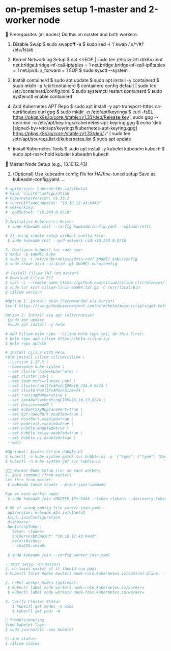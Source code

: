 # on-premises setup 1-master and 2-worker node 

🧠 Prerequisites (all nodes)
Do this on master and both workers:

1. Disable Swap
 $ sudo swapoff -a
 $ sudo sed -i '/ swap / s/^/#/' /etc/fstab

2. Kernel Networking Setup
 $ cat <<EOF | sudo tee /etc/sysctl.d/k8s.conf
   net.bridge.bridge-nf-call-iptables  = 1
   net.bridge.bridge-nf-call-ip6tables = 1
   net.ipv4.ip_forward                 = 1
   EOF
 $ sudo sysctl --system

3. Install containerd
  $ sudo apt update
  $ sudo apt install -y containerd
  $ sudo mkdir -p /etc/containerd
  $ containerd config default | sudo tee /etc/containerd/config.toml
  $ sudo systemctl restart containerd
  $ sudo systemctl enable containerd

4. Add Kubernetes APT Repo
  $ sudo apt install -y apt-transport-https ca-certificates curl gpg
  $ sudo mkdir -p /etc/apt/keyrings
  $ curl -fsSL https://pkgs.k8s.io/core:/stable:/v1.33/deb/Release.key | sudo gpg --dearmor -o /etc/apt/keyrings/kubernetes-apt-keyring.gpg
  $ echo 'deb [signed-by=/etc/apt/keyrings/kubernetes-apt-keyring.gpg] https://pkgs.k8s.io/core:/stable:/v1.33/deb/ /' | sudo tee /etc/apt/sources.list.d/kubernetes.list
  $ sudo apt update

5. Install Kubernetes Tools
  $ sudo apt install -y kubelet kubeadm kubectl
  $ sudo apt-mark hold kubelet kubeadm kubectl

🚀 Master Node Setup (e.g., 10.10.12.43)
1. (Optional) Use kubeadm config file for HA/fine-tuned setup
Save as kubeadm-config.yaml:
...
 ```yaml
 # apiVersion: kubeadm.k8s.io/v1beta3
 # kind: ClusterConfiguration
 # kubernetesVersion: v1.33.3
 # controlPlaneEndpoint: "10.10.12.43:6443"
 # networking:
 #  podSubnet: "10.244.0.0/16"
...
2.Initialize Kubernetes Master
  $ sudo kubeadm init --config kubeadm-config.yaml --upload-certs

# If using simple setup without config file:
  $ sudo kubeadm init --pod-network-cidr=10.244.0.0/16

3. Configure kubectl for root user
 $ mkdir -p $HOME/.kube
 $ sudo cp -i /etc/kubernetes/admin.conf $HOME/.kube/config
 $ sudo chown $(id -u):$(id -g) $HOME/.kube/config

🌐 Install Cilium CNI (on master)
 # Download Cilium CLI
$ curl -L --remote-name https://github.com/cilium/cilium-cli/releases/latest/download/cilium-linux-amd64.tar.gz
$ sudo tar xzvf cilium-linux-amd64.tar.gz -C /usr/local/bin
$ cilium version

#Option 1: Install Helm (Recommended via Script)
 $curl https://raw.githubusercontent.com/helm/helm/main/scripts/get-helm-3 | bash

Option 2: Install via apt (alternative)
  $sudo apt update
  $sudo apt install -y helm

# Add Cilium Helm repo --Cilium Helm repo yet, do this first:
 $ helm repo add cilium https://helm.cilium.io/
 $ helm repo update

# Install Cilium with Helm
helm install cilium cilium/cilium \
  --version 1.17.5 \
  --namespace kube-system \
  --set cluster.name=kubernetes \
  --set cluster.id=1 \
  --set ipam.mode=cluster-pool \
  --set clusterPoolIPv4PodCIDR=10.244.0.0/24 \
  --set clusterPoolIPv4MaskSize=24 \
  --set routingMode=native \
  --set ipv4NativeRoutingCIDR=10.10.12.0/24 \
  --set devices=enX0 \
  --set kubeProxyReplacement=true \
  --set bpf.nodePort.enabled=true \
  --set hostPort.enabled=true \
  --set nodeinit.enabled=true \
  --set hubble.enabled=true \
  --set hubble.relay.enabled=true \
  --set hubble.ui.enabled=true \
  --wait

#Optional: Access Cilium Hubble UI
 $ kubectl -n kube-system patch svc hubble-ui -p '{"spec": {"type": "NodePort"}}'
 $ kubectl -n kube-system get svc hubble-ui

🧑‍🤝‍🧑 Worker Node Setup (run on each worker)
1. Join command (from master)
 Get this from master:
  $ kubeadm token create --print-join-command

 Run on each worker node:
  $ sudo kubeadm join <MASTER_IP>:6443 --token <token> --discovery-token-ca-cert-hash sha256:<hash>

# OR if using config file worker-join.yaml:
  apiVersion: kubeadm.k8s.io/v1beta3
  kind: JoinConfiguration
  discovery:
  bootstrapToken:
    token: <token>
    apiServerEndpoint: "10.10.12.43:6443"
    caCertHashes:
    - sha256:<hash>

  $ sudo kubeadm join --config worker-join.yaml

✅ Post Setup (on master)
1. Un-taint master if it should run pods
 $ kubectl taint nodes master1 node-role.kubernetes.io/control-plane- --overwrite

2. Label worker nodes (optional)
  $ kubectl label node worker1 node-role.kubernetes.io/worker=
  $ kubectl label node worker2 node-role.kubernetes.io/worker=

3. Verify Cluster Status
    $ kubectl get nodes -o wide
    $ kubectl get pods -A

🧪 Troubleshooting
View kubelet logs:
 $ sudo journalctl -xeu kubelet

Cilium status:
 $ cilium status


